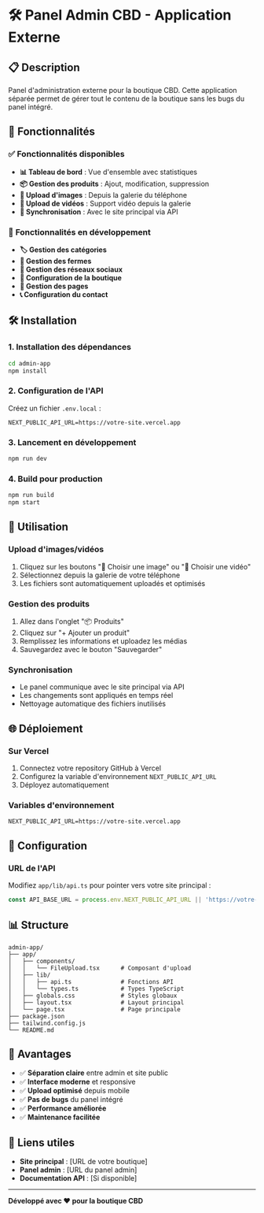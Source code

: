 # 🛠️ Panel Admin CBD - Application Externe

## 📋 Description

Panel d'administration externe pour la boutique CBD. Cette application séparée permet de gérer tout le contenu de la boutique sans les bugs du panel intégré.

## 🚀 Fonctionnalités

### ✅ **Fonctionnalités disponibles**
- **📊 Tableau de bord** : Vue d'ensemble avec statistiques
- **📦 Gestion des produits** : Ajout, modification, suppression
- **📸 Upload d'images** : Depuis la galerie du téléphone
- **🎥 Upload de vidéos** : Support vidéo depuis la galerie
- **🔄 Synchronisation** : Avec le site principal via API

### 🚧 **Fonctionnalités en développement**
- **🏷️ Gestion des catégories**
- **🏡 Gestion des fermes**
- **📱 Gestion des réseaux sociaux**
- **🏪 Configuration de la boutique**
- **📄 Gestion des pages**
- **📞 Configuration du contact**

## 🛠️ Installation

### 1. **Installation des dépendances**
```bash
cd admin-app
npm install
```

### 2. **Configuration de l'API**
Créez un fichier `.env.local` :
```env
NEXT_PUBLIC_API_URL=https://votre-site.vercel.app
```

### 3. **Lancement en développement**
```bash
npm run dev
```

### 4. **Build pour production**
```bash
npm run build
npm start
```

## 📱 Utilisation

### **Upload d'images/vidéos**
1. Cliquez sur les boutons "📸 Choisir une image" ou "🎥 Choisir une vidéo"
2. Sélectionnez depuis la galerie de votre téléphone
3. Les fichiers sont automatiquement uploadés et optimisés

### **Gestion des produits**
1. Allez dans l'onglet "📦 Produits"
2. Cliquez sur "+ Ajouter un produit"
3. Remplissez les informations et uploadez les médias
4. Sauvegardez avec le bouton "Sauvegarder"

### **Synchronisation**
- Le panel communique avec le site principal via API
- Les changements sont appliqués en temps réel
- Nettoyage automatique des fichiers inutilisés

## 🌐 Déploiement

### **Sur Vercel**
1. Connectez votre repository GitHub à Vercel
2. Configurez la variable d'environnement `NEXT_PUBLIC_API_URL`
3. Déployez automatiquement

### **Variables d'environnement**
```env
NEXT_PUBLIC_API_URL=https://votre-site.vercel.app
```

## 🔧 Configuration

### **URL de l'API**
Modifiez `app/lib/api.ts` pour pointer vers votre site principal :
```typescript
const API_BASE_URL = process.env.NEXT_PUBLIC_API_URL || 'https://votre-site.vercel.app';
```

## 📊 Structure

```
admin-app/
├── app/
│   ├── components/
│   │   └── FileUpload.tsx      # Composant d'upload
│   ├── lib/
│   │   ├── api.ts              # Fonctions API
│   │   └── types.ts            # Types TypeScript
│   ├── globals.css             # Styles globaux
│   ├── layout.tsx              # Layout principal
│   └── page.tsx                # Page principale
├── package.json
├── tailwind.config.js
└── README.md
```

## 🎯 Avantages

- ✅ **Séparation claire** entre admin et site public
- ✅ **Interface moderne** et responsive
- ✅ **Upload optimisé** depuis mobile
- ✅ **Pas de bugs** du panel intégré
- ✅ **Performance améliorée**
- ✅ **Maintenance facilitée**

## 🔗 Liens utiles

- **Site principal** : [URL de votre boutique]
- **Panel admin** : [URL du panel admin]
- **Documentation API** : [Si disponible]

---

**Développé avec ❤️ pour la boutique CBD**